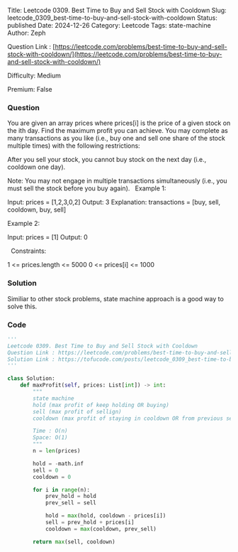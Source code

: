 Title: Leetcode 0309. Best Time to Buy and Sell Stock with Cooldown
Slug: leetcode_0309_best-time-to-buy-and-sell-stock-with-cooldown
Status: published
Date: 2024-12-26
Category: Leetcode
Tags: state-machine
Author: Zeph

Question Link : [https://leetcode.com/problems/best-time-to-buy-and-sell-stock-with-cooldown/](https://leetcode.com/problems/best-time-to-buy-and-sell-stock-with-cooldown/)

Difficulty: Medium

Premium: False

### Question
You are given an array prices where prices[i] is the price of a given stock on the ith day.
Find the maximum profit you can achieve. You may complete as many transactions as you like (i.e., buy one and sell one share of the stock multiple times) with the following restrictions:

After you sell your stock, you cannot buy stock on the next day (i.e., cooldown one day).

Note: You may not engage in multiple transactions simultaneously (i.e., you must sell the stock before you buy again).
 
Example 1:

Input: prices = [1,2,3,0,2]
Output: 3
Explanation: transactions = [buy, sell, cooldown, buy, sell]

Example 2:

Input: prices = [1]
Output: 0

 
Constraints:

1 <= prices.length <= 5000
0 <= prices[i] <= 1000

### Solution

Similiar to other stock problems, state machine approach is a good way to solve this. 

### Code
```python
'''
Leetcode 0309. Best Time to Buy and Sell Stock with Cooldown
Question Link : https://leetcode.com/problems/best-time-to-buy-and-sell-stock-with-cooldown/
Solution Link : https://tofucode.com/posts/leetcode_0309_best-time-to-buy-and-sell-stock-with-cooldown.html
'''

class Solution:
    def maxProfit(self, prices: List[int]) -> int:
        """
        state machine
        hold (max profit of keep holding OR buying)
        sell (max profit of sellign)
        cooldown (max profit of staying in cooldown OR from previous sell)

        Time : O(n)
        Space: O(1)
        """
        n = len(prices)

        hold = -math.inf
        sell = 0
        cooldown = 0

        for i in range(n):
            prev_hold = hold
            prev_sell = sell

            hold = max(hold, cooldown - prices[i])
            sell = prev_hold + prices[i]
            cooldown = max(cooldown, prev_sell)

        return max(sell, cooldown)
```


